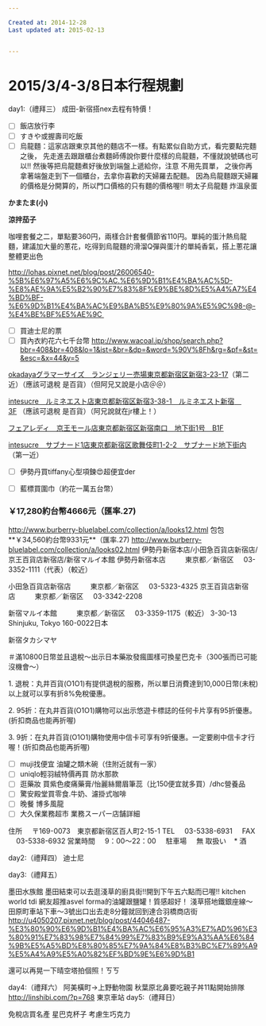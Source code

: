 ```yaml
---

Created at: 2014-12-28
Last updated at: 2015-02-13


---
```


# 2015/3/4-3/8日本行程規劃


day1:（禮拜三）
成田-新宿搭nex去程有特價！
- [ ] 飯店放行李
- [ ] すきや或握壽司吃飯
- [ ] 烏龍麵：這家店跟東京其他的麵店不一樣。有點累似自助方式，看完要點完麵之後，
先走進去跟跟櫃台煮麵師傅說你要什麼樣的烏龍麵，不懂就說號碼也可以!!
然後等把烏龍麵煮好後放到端盤上遞給你，注意 不用先買單，
之後你再拿著端盤走到下一個櫃台，去拿你喜歡的天婦羅去配麵。
因為烏龍麵跟天婦羅的價格是分開算的，所以門口價格的只有麵的價格喔!!
明太子烏龍麵
炸溫泉蛋

**かまたま(小)**

**涼拌茄子**

咖哩套餐之二，單點要360円，兩樣合計套餐價節省110円。單純的蛋汁熱烏龍麵，建議加大量的蔥花，吃得到烏龍麵的滑溜Q彈與蛋汁的單純香氣，搭上蔥花讓整體更出色

http://lohas.pixnet.net/blog/post/26006540-%5B%E6%97%A5%E6%9C%AC.%E6%9D%B1%E4%BA%AC%5D-%E8%AE%9A%E5%B2%90%E7%83%8F%E9%BE%8D%E5%A4%A7%E4%BD%BF-%E6%9D%B1%E4%BA%AC%E9%BA%B5%E9%80%9A%E5%9C%98-@-%E4%BE%BF%E5%AE%9C 
- [ ] 買迪士尼的票
- [ ] 買內衣約花六七千台幣
<http://www.wacoal.jp/shop/search.php?bbr=408&br=408&lo=1&ist=&br=&dp=&word=%90V%8Fh&rg=&pf=&st=&esc=&x=44&y=5>

[okadayaグラマーサイズ　ランジェリー売場](http://www.wacoal.jp/shop/shop.php?sid=610296&bbr=408&rg=3&pf=13&pg=2)[東京都新宿区新宿3-23-17](http://www.wacoal.jp/shop/shop.php?sid=610296&bbr=408&rg=3&pf=13&pg=2)（第二近）（應該可退稅 是百貨）（但阿兄又說是小店＠＠）

[intesucre　ルミネエスト店](http://www.wacoal.jp/shop/shop.php?sid=134893&bbr=408&word=%90V%8Fh&pg=1)[東京都新宿区新宿3-38-1　ルミネエスト新宿　3F](http://www.wacoal.jp/shop/shop.php?sid=134893&bbr=408&word=%90V%8Fh&pg=1) （應該可退稅 是百貨）（阿兄說就在jr樓上！）

[フェアレディ　京王モール店東京都新宿区新宿南口　地下街1号　B1F](http://www.wacoal.jp/shop/shop.php?sid=136077&bbr=408&rg=3&pf=13&pg=2)

[intesucre　サブナード1店](http://www.wacoal.jp/shop/shop.php?sid=131425&bbr=408&rg=3&pf=13&pg=2)[東京都新宿区歌舞伎町1-2-2　サブナード地下街内](http://www.wacoal.jp/shop/shop.php?sid=131425&bbr=408&rg=3&pf=13&pg=2)（第一近）

- [ ] 伊勢丹買tiffany心型項鍊😍超便宜der

- [ ] 藍標買圍巾（約花一萬五台幣）

### ￥17,280約台幣4666元（匯率.27)

<http://www.burberry-bluelabel.com/collection/a/looks12.html>
包包**￥34,560約台幣9331元**（匯率.27)
<http://www.burberry-bluelabel.com/collection/a/looks02.html>
伊勢丹新宿本店/小田急百貨店新宿店/京王百貨店新宿店/新宿マルイ本館
伊勢丹新宿本店          東京都／新宿区     03-3352-1111（代表）（較近）

小田急百貨店新宿店          東京都／新宿区     03-5323-4325
京王百貨店新宿店          東京都／新宿区     03-3342-2208

新宿マルイ本館          東京都／新宿区     03-3359-1175（較近） 3-30-13 Shinjuku, Tokyo 160-0022日本

新宿タカシマヤ

＃滿10800日幣並且退稅～出示日本藥妝發瘋圖樣可換星巴克卡（300張而已可能沒機會～）

1\. 退稅：丸井百貨(O1O1)有提供退稅的服務，所以單日消費達到10,000日幣(未稅)以上就可以享有折8%免稅優惠。

2\. 95折：在丸井百貨(O1O1)購物可以出示悠遊卡標誌的任何卡片享有95折優惠。(折扣商品也能再折喔)

3\. 9折：在丸井百貨(O1O1)購物使用中信卡可享有9折優惠。一定要刷中信卡才行喔！(折扣商品也能再折喔)

- [ ] muji找便宜 油罐之類木碗（住附近就有一家）
- [ ] uniqlo輕羽絨特價再買 防水那款
- [ ] 逛藥妝 買紫色痠痛藥膏/怡麗絲爾眉筆蕊（比150便宜就多買）/dhc營養品
- [ ] 驚安殿堂買零食.牛奶、濾掛式咖啡
- [ ] 晚餐 博多風龍
- [ ] 大久保業務超市 業務スーパー店舗詳細

住所     〒169-0073　東京都新宿区百人町2-15-1
TEL     03-5338-6931     FAX     03-5338-6932
営業時間     9：00〜22：00     駐車場     無
取扱い    \* 酒

day2:（禮拜四）
迪士尼

day3:（禮拜五）

墨田水族館
墨田結束可以去逛淺草的廚具街!!開到下午五六點而已喔!!
kitchen world tdi
網友超推asvel forma的油罐跟鹽罐！質感超好！
淺草搭地鐵銀座線～田原町車站下車～3號出口出去走8分鐘就回到達合羽橋商店街
<http://u4050207.pixnet.net/blog/post/44046487-%E3%80%90%E6%9D%B1%E4%BA%AC%E6%95%A3%E7%AD%96%E3%80%91%E7%83%98%E7%84%99%E7%83%B9%E9%A3%AA%E6%84%9B%E5%A5%BD%E8%80%85%E7%9A%84%E8%B3%BC%E7%89%A9%E5%A4%A9%E5%A0%82%EF%BD%9E%E6%9D%B1>

還可以再晃一下晴空塔拍個照！ㄎㄎ

day4:（禮拜六）
阿美橫町->上野動物園
秋葉原北鼻要吃親子丼11點開始排隊 <http://linshibi.com/?p=768>
東京車站
day5:（禮拜日）

免稅店買名產
星巴克杯子
考慮生巧克力

